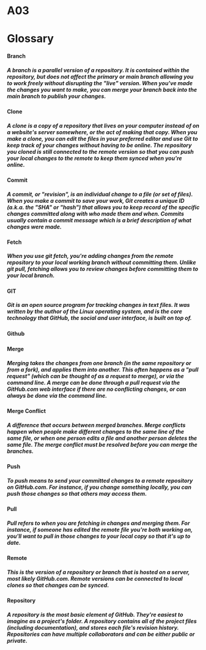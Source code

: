 # A03

<h1>Glossary</h1>

<h4><strong>Branch</strong></h4>

  <h5>A branch is a parallel version of a repository. It is contained within the repository, but does not affect the primary or main branch allowing you to work freely without     disrupting the "live" version. When you've made the changes you want to make, you can merge your branch back into the main branch to publish your changes.</h4>

<h4><strong>Clone</strong></h4>

  <h5>A clone is a copy of a repository that lives on your computer instead of on a website's server somewhere, or the act of making that copy. When you make a clone, you can     edit the files in your preferred editor and use Git to keep track of your changes without having to be online. The repository you cloned is still connected to the remote         version so that you can push your local changes to the remote to keep them synced when you're online.</h5>

<h4><strong>Commit</strong></h4>

  <h5>A commit, or "revision", is an individual change to a file (or set of files). When you make a commit to save your work, Git creates a unique ID (a.k.a. the "SHA" or         "hash") that allows you to keep record of the specific changes committed along with who made them and when. Commits usually contain a commit message which is a brief             description of what changes were made.</h5>

<h4><strong>Fetch</strong></h4>

  <h5>When you use git fetch, you're adding changes from the remote repository to your local working branch without committing them. Unlike git pull, fetching allows you to       review changes before committing them to your local branch.</h5>

<h4><strong>GIT</strong></h4>

  <h5>Git is an open source program for tracking changes in text files. It was written by the author of the Linux operating system, and is the core technology that GitHub, the 
  social and user interface, is built on top of.</h5>

<h4><strong>Github</strong></h4>

  <h5></h5>

<h4><strong>Merge</strong></h4>

  <h5>Merging takes the changes from one branch (in the same repository or from a fork), and applies them into another. This often happens as a "pull request" (which can be       thought of as a request to merge), or via the command line. A merge can be done through a pull request via the GitHub.com web interface if there are no conflicting changes, or   can always be done via the command line.</h5>

<h4><strong>Merge Conflict</strong></h4>

  <h5>A difference that occurs between merged branches. Merge conflicts happen when people make different changes to the same line of the same file, or when one person edits a     file and another person deletes the same file. The merge conflict must be resolved before you can merge the branches.</h5>

<h4><strong>Push</strong></h4>

  <h5>To push means to send your committed changes to a remote repository on GitHub.com. For instance, if you change something locally, you can push those changes so that others   may access them.</h5>

<h4><strong>Pull</strong></h4>

  <h5>Pull refers to when you are fetching in changes and merging them. For instance, if someone has edited the remote file you're both working on, you'll want to pull in those   changes to your local copy so that it's up to date.</h5>

<h4><strong>Remote</strong></h4>

  <h5>This is the version of a repository or branch that is hosted on a server, most likely GitHub.com. Remote versions can be connected to local clones so that changes can be     synced.</h5>

<h4><strong>Repository</strong></h4>

  <h5>A repository is the most basic element of GitHub. They're easiest to imagine as a project's folder. A repository contains all of the project files (including                 documentation), and stores each file's revision history. Repositories can have multiple collaborators and can be either public or private.</h5>
